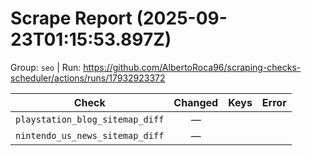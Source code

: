 # Scrape Report (2025-09-23T01:15:53.897Z)

Group: `seo`  |  Run: https://github.com/AlbertoRoca96/scraping-checks-scheduler/actions/runs/17932923372

| Check | Changed | Keys | Error |
|---|:---:|:--|:--|
| `playstation_blog_sitemap_diff` | — |  |  |
| `nintendo_us_news_sitemap_diff` | — |  |  |
